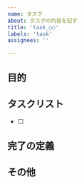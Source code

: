 ```yaml
---
name: タスク
about: タスクの内容を記す
title: 'task_○○'
labels: 'task'
assignees: ''

---
```


## 目的 

## タスクリスト 
- [ ] 

## 完了の定義 

## その他 
